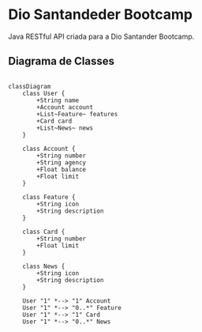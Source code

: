 # Dio Santandeder Bootcamp
Java RESTful API criada para a Dio Santander Bootcamp.

## Diagrama de Classes

```mermaid

classDiagram
    class User {
        +String name
        +Account account
        +List~Feature~ features
        +Card card
        +List~News~ news
    }

    class Account {
        +String number
        +String agency
        +Float balance
        +Float limit
    }

    class Feature {
        +String icon
        +String description
    }

    class Card {
        +String number
        +Float limit
    }

    class News {
        +String icon
        +String description
    }

    User "1" *--> "1" Account
    User "1" *--> "0..*" Feature
    User "1" *--> "1" Card
    User "1" *--> "0..*" News

```

